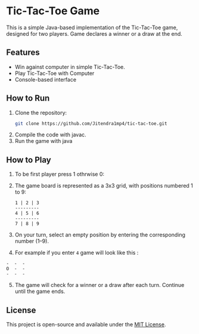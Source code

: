 # Tic-Tac-Toe Game

This is a simple Java-based implementation of the Tic-Tac-Toe game, designed for two players. Game declares a winner or a draw at the end.

## Features
- Win against computer in simple Tic-Tac-Toe.
- Play Tic-Tac-Toe with Computer
- Console-based interface

## How to Run
1. Clone the repository:
   ```bash
   git clone https://github.com/Jitendra1mp4/tic-tac-toe.git
   ```
2. Compile the code with javac.
3. Run the game with java

## How to Play

1. To be first player press 1 othrwise 0:
2. The game board is represented as a 3x3 grid, with positions numbered 1 to 9:
   ```
   1 | 2 | 3
   ---------
   4 | 5 | 6
   ---------
   7 | 8 | 9
   ```

3. On your turn, select an empty position by entering the corresponding number (1–9).

4. For example if you enter `4` game will look like this :

  ```
  -  -  -
  O  -  -
  -  -  -
  ```

5. The game will check for a winner or a draw after each turn. Continue until the game ends.

## License
This project is open-source and available under the [MIT License](LICENSE).
